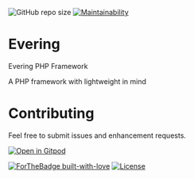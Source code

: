![GitHub repo size](https://img.shields.io/github/repo-size/fernandomema/Evering?style=for-the-badge)
[![Maintainability](https://api.codeclimate.com/v1/badges/03403fcceb2aff6cb5ed/maintainability)](https://codeclimate.com/github/fernandomema/Evering/maintainability)
# Evering
Evering PHP Framework

A PHP framework with lightweight in mind

# Contributing
Feel free to submit issues and enhancement requests.

[![Open in Gitpod](https://gitpod.io/button/open-in-gitpod.svg)](https://gitpod.io/#https://github.com/fernandomema/Evering)


[![ForTheBadge built-with-love](http://ForTheBadge.com/images/badges/built-with-love.svg)](https://GitHub.com/fernandomema/Evering)
[![License](https://img.shields.io/github/license/fernandomema/Evering.svg?style=for-the-badge)](https://github.com/fernandomema/Evering)
